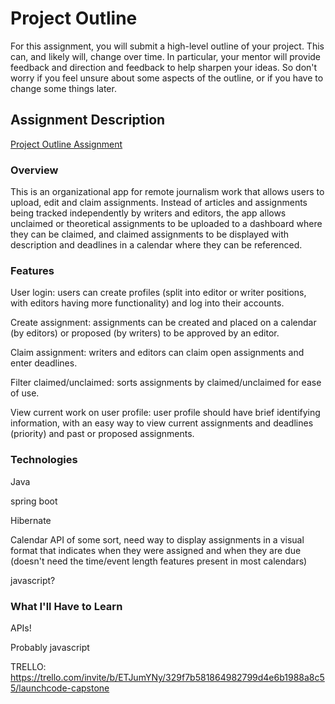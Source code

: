 # Project Outline
For this assignment, you will submit a high-level outline of your project. This can, and likely will, change over time. In particular, your mentor will provide feedback and direction and feedback to help sharpen your ideas. So don't worry if you feel unsure about some aspects of the outline, or if you have to change some things later.

## Assignment Description
[Project Outline Assignment](https://education.launchcode.org/liftoff/assignments/project-outline/)

### Overview
This is an organizational app for remote journalism work that allows users to upload, edit and claim assignments. Instead of articles and assignments being tracked independently by writers and editors, the app allows unclaimed or theoretical assignments to be uploaded to a dashboard where they can be claimed, and claimed assignments to be displayed with description and deadlines in a calendar where they can be referenced.

### Features
<p>User login: users can create profiles (split into editor or writer positions, with editors having more functionality) and log into their accounts.</p>
<p>Create assignment: assignments can be created and placed on a calendar (by editors) or proposed (by writers) to be approved by an editor.</p>
<p>Claim assignment: writers and editors can claim open assignments and enter deadlines.</p>
<p>Filter claimed/unclaimed: sorts assignments by claimed/unclaimed for ease of use.</p>
<p>View current work on user profile: user profile should have brief identifying information, with an easy way to view current assignments and deadlines (priority) and past or proposed assignments.</p>

### Technologies
<p>Java</p>
<p>spring boot</p>
<p>Hibernate</p>
<p>Calendar API of some sort, need way to display assignments in a visual format that indicates when they were assigned and when they are due (doesn't need the time/event length features present in most calendars)</p>
<p>javascript?</p>

### What I'll Have to Learn
<p>APIs!</p>
<p>Probably javascript</p>

TRELLO: https://trello.com/invite/b/ETJumYNy/329f7b581864982799d4e6b1988a8c55/launchcode-capstone
